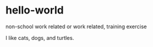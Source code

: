 # hello-world
non-school work related or work related, training exercise 

I like cats, dogs, and turtles. 
